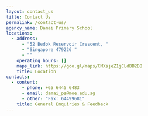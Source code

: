 ```yaml
---
layout: contact_us
title: Contact Us
permalink: /contact-us/
agency_name: Damai Primary School
locations:
  - address:
      - "52 Bedok Reservoir Crescent, "
      - "Singapore 479226 "
      - ""
    operating_hours: []
    maps_link: https://goo.gl/maps/CMXsjeZ1jCLdBB2D8
    title: Location
contacts:
  - content:
      - phone: +65 6445 6483
      - email: damai_ps@moe.edu.sg
      - other: "Fax: 64499681"
    title: General Enquiries & Feedback
---
```


